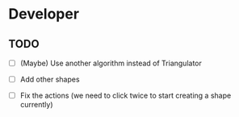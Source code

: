 # Developer

## TODO

- [ ] (Maybe) Use another algorithm instead of Triangulator
- [ ] Add other shapes
- [ ] Fix the actions (we need to click twice to start creating a shape currently)

